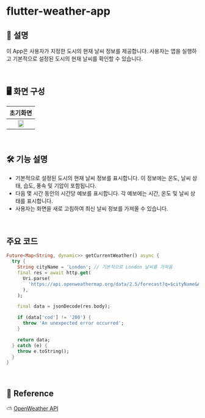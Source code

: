 # flutter-weather-app

## 💬 설명

이 App은 사용자가 지정한 도시의 현재 날씨 정보를 제공합니다. 사용자는 앱을 실행하고 기본적으로 설정된 도시의 현재 날씨를 확인할 수 있습니다.

&nbsp;

## 🖥️ 화면 구성

| 초기화면 |
|:----:|
| <img src="https://github.com/kmseunh/flutter-projects/assets/105186724/467919e5-b56a-48f6-9321-1fa5a86332a5" width="50%"> |

&nbsp;

## 🛠️ 기능 설명

- 기본적으로 설정된 도시의 현재 날씨 정보를 표시합니다. 이 정보에는 온도, 날씨 상태, 습도, 풍속 및 기압이 포함됩니다.
- 다음 몇 시간 동안의 시간당 예보를 표시합니다. 각 예보에는 시간, 온도 및 날씨 상태를 표시합니다.
- 사용자는 화면을 새로 고침하여 최신 날씨 정보를 가져올 수 있습니다.

&nbsp;

## </img> 주요 코드

```dart
Future<Map<String, dynamic>> getCurrentWeather() async {
  try {
    String cityName = 'London'; // 기본적으로 London 날씨를 가져옴
    final res = await http.get(
      Uri.parse(
        'https://api.openweathermap.org/data/2.5/forecast?q=$cityName&APPID=$openWeatherAPIKey',
      ),
    );

    final data = jsonDecode(res.body);

    if (data['cod'] != '200') {
      throw 'An unexpected error occurred';
    }

    return data;
  } catch (e) {
    throw e.toString();
  }
}
```

&nbsp;

## 📃 Reference

⛅️ [OpenWeather API](https://openweathermap.org)
